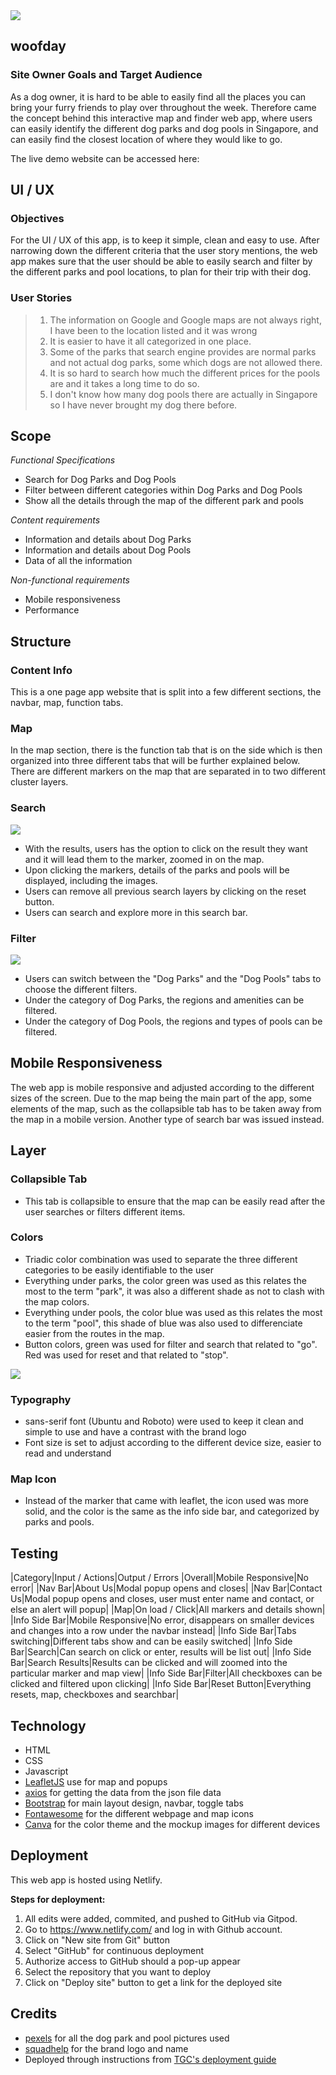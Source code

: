 
<img src="images/mockup/mockup1.png" style="margin: 0;">

## woofday

### Site Owner Goals and Target Audience
As a dog owner, it is hard to be able to easily find all the places you can bring your furry friends to play over throughout the week. Therefore came the concept behind this interactive map and finder web app, where users can easily identify the different dog parks and dog pools in Singapore, and can easily find the closest location of where they would like to go.

The live demo website can be accessed here: 

## UI / UX
### Objectives
For the UI / UX of this app, is to keep it simple, clean and easy to use. After narrowing down the different criteria that the user story mentions, the web app makes sure that the user should be able to easily search and filter by the different parks and pool locations, to plan for their trip with their dog. 

### User Stories
> 1. The information on Google and Google maps are not always right, I have been to the location listed and it was wrong
> 2. It is easier to have it all categorized in one place.
> 3. Some of the parks that search engine provides are normal parks and not actual dog parks, some which dogs are not allowed there.
> 4. It is so hard to search how much the different prices for the pools are and it takes a long time to do so.
> 5. I don't know how many dog pools there are actually in Singapore so I have never brought my dog there before.

## Scope 
_Functional Specifications_
* Search for Dog Parks and Dog Pools
* Filter between different categories within Dog Parks and Dog Pools
* Show all the details through the map of the different park and pools

_Content requirements_
* Information and details about Dog Parks
* Information and details about Dog Pools
* Data of all the information

_Non-functional requirements_
* Mobile responsiveness
* Performance


## Structure 
### Content Info
This is a one page app website that is split into a few different sections, the navbar, map, function tabs.

### Map
In the map section, there is the function tab that is on the side which is then organized into three different tabs that will be further explained below.
There are different markers on the map that are separated in to two different cluster layers.

### Search
<img src="images/mockup/mockup3.png" style="margin: 0;">

* With the results, users has the option to click on the result they want and it will lead them to the marker, zoomed in on the map.
* Upon clicking the markers, details of the parks and pools will be displayed, including the images.
* Users can remove all previous search layers by clicking on the reset button.
* Users can search and explore more in this search bar.

### Filter
<img src="images/mockup/mockup2.png" style="margin: 0;">

* Users can switch between the "Dog Parks" and the "Dog Pools" tabs to choose the different filters.
* Under the category of Dog Parks, the regions and amenities can be filtered.
* Under the category of Dog Pools, the regions and types of pools can be filtered.

## Mobile Responsiveness
The web app is mobile responsive and adjusted according to the different sizes of the screen. Due to the map being the main part of the app, some elements of the map, such as the collapsible tab has to be taken away from the map in a mobile version. Another type of search bar was issued instead.

## Layer

### Collapsible Tab
* This tab is collapsible to ensure that the map can be easily read after the user searches or filters different items.

### Colors
* Triadic color combination was used to separate the three different categories to be easily identifiable to the user
* Everything under parks, the color green was used as this relates the most to the term "park", it was also a different shade as not to clash with the map colors.
* Everything under pools, the color blue was used as this relates the most to the term "pool", this shade of blue was also used to differenciate easier from the routes in the map.
* Button colors, green was used for filter and search that related to "go". Red was used for reset and that related to "stop".

<img src="images/colorwheel.png" style="margin: 0;">

### Typography
* sans-serif font (Ubuntu and Roboto) were used to keep it clean and simple to use and have a contrast with the brand logo
* Font size is set to adjust according to the different device size, easier to read and understand

### Map Icon
* Instead of the marker that came with leaflet, the icon used was more solid, and the color is the same as the info side bar, and categorized by parks and pools.

## Testing

|Category|Input / Actions|Output / Errors
|Overall|Mobile Responsive|No error|
|Nav Bar|About Us|Modal popup opens and closes|
|Nav Bar|Contact Us|Modal popup opens and closes, user must enter name and contact, or else an alert will popup|
|Map|On load / Click|All markers and details shown|
|Info Side Bar|Mobile Responsive|No error, disappears on smaller devices and changes into a row under the navbar instead|
|Info Side Bar|Tabs switching|Different tabs show and can be easily switched|
|Info Side Bar|Search|Can search on click or enter, results will be list out|
|Info Side Bar|Search Results|Results can be clicked and will zoomed into the particular marker and map view|
|Info Side Bar|Filter|All checkboxes can be clicked and filtered upon clicking|
|Info Side Bar|Reset Button|Everything resets, map, checkboxes and searchbar|



## Technology
* HTML
* CSS
* Javascript
* [LeafletJS](https://leafletjs.com/) use for map and popups
* [axios](https://github.com/axios/axios) for getting the data from the json file data
* [Bootstrap](https://getbootstrap.com) for main layout design, navbar, toggle tabs
* [Fontawesome](https://fontawesome.com/) for the different webpage and map icons
* [Canva](http://www.canva.com) for the color theme and the mockup images for different devices

## Deployment 
This web app is hosted using Netlify.

**Steps for deployment:**
1. All edits were added, commited, and pushed to GitHub via Gitpod.
2. Go to https://www.netlify.com/ and log in with Github account.
3. Click on "New site from Git" button
4. Select "GitHub" for continuous deployment
5. Authorize access to GitHub should a pop-up appear
6. Select the repository that you want to deploy
7. Click on "Deploy site" button to get a link for the deployed site


## Credits

* [pexels](https://www.pexels.com) for all the dog park and pool pictures used
* [squadhelp](squadhelp.com) for the brand logo and name
* Deployed through instructions from [TGC's deployment guide](https://docs.google.com/document/d/1f_aYsk4qqjYjkrWMOK5E2wS6hlasZL-ov7Q05ccSv9c/edit?usp=sharing)
